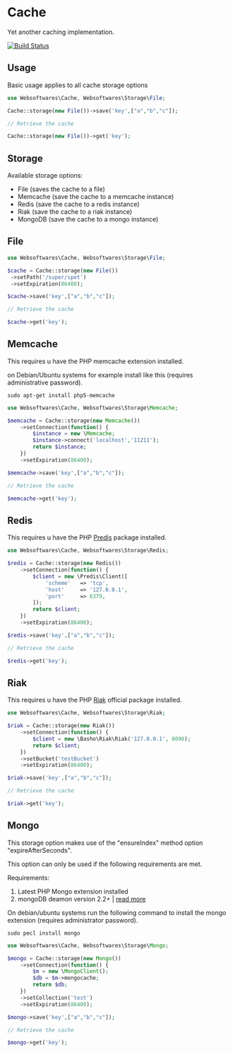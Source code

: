 # Cache

Yet another caching implementation.

[![Build Status](https://api.travis-ci.org/websoftwares/Cache.png)](https://travis-ci.org/websoftwares/Cache)

## Usage

Basic usage applies to all cache storage options

```php
use Websoftwares\Cache, Websoftwares\Storage\File;

Cache::storage(new File())->save('key',["a","b","c"]);

// Retrieve the cache

Cache::storage(new File())->get('key');

```
## Storage

Available storage options:

*   File (saves the cache to a file)
*   Memcache (save the cache to a memcache instance)
*   Redis (save the cache to a redis instance)
*   Riak (save the cache to a riak instance)
*   MongoDB (save the cache to a mongo instance)

## File

```php
use Websoftwares\Cache, Websoftwares\Storage\File;

$cache = Cache::storage(new File())
 ->setPath('/super/spot')
 ->setExpiration(86400);

$cache->save('key',["a","b","c"]);

// Retrieve the cache

$cache->get('key');

```

## Memcache

This requires u have the PHP memcache extension installed.

on Debian/Ubuntu systems for example install like this (requires administrative password).

```
sudo apt-get install php5-memcache

```

```php
use Websoftwares\Cache, Websoftwares\Storage\Memcache;

$memcache = Cache::storage(new Memcache())
    ->setConnection(function() {
        $instance = new \Memcache;
        $instance->connect('localhost','11211');
        return $instance;
    })
    ->setExpiration(86400);

$memcache->save('key',["a","b","c"]);

// Retrieve the cache

$memcache->get('key');

```

## Redis

This requires u have the PHP [Predis](https://github.com/nrk/predis "Predis") package installed.

```php
use Websoftwares\Cache, Websoftwares\Storage\Redis;

$redis = Cache::storage(new Redis())
    ->setConnection(function() {
        $client = new \Predis\Client([
            'scheme'   => 'tcp',
            'host'     => '127.0.0.1',
            'port'     => 6379,
        ]);
        return $client;
    })
    ->setExpiration(86400);

$redis->save('key',["a","b","c"]);

// Retrieve the cache

$redis->get('key');

```

## Riak

This requires u have the PHP [Riak](https://github.com/basho/riak-php-client "Riak") official package installed.

```php
use Websoftwares\Cache, Websoftwares\Storage\Riak;

$riak = Cache::storage(new Riak())
    ->setConnection(function() {
        $client = new \Basho\Riak\Riak('127.0.0.1', 8098);
        return $client;
    })
    ->setBucket('testBucket')
    ->setExpiration(86400);

$riak->save('key',["a","b","c"]);

// Retrieve the cache

$riak->get('key');

```

## Mongo
This storage option makes use of the "ensureIndex" method option "expireAfterSeconds".

This option can only be used if the following requirements are met.

Requirements:
1.   Latest PHP Mongo extension installed
2.   mongoDB deamon version 2.2+ | [read more](http://docs.mongodb.org/manual/tutorial/expire-data/ "More information")

On debian/ubuntu systems run the following command to install the mongo extension (requires administrator password).

```
sudo pecl install mongo
```

```php
use Websoftwares\Cache, Websoftwares\Storage\Mongo;

$mongo = Cache::storage(new Mongo())
    ->setConnection(function() {
        $m = new \MongoClient();
        $db = $m->mongocache;
        return $db;
    })
    ->setCollection('test')
    ->setExpiration(86400);

$mongo->save('key',["a","b","c"]);

// Retrieve the cache

$mongo->get('key');

```